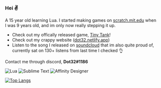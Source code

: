 ### Hei ✌️ 
A 15 year old learning Lua. I started making games on [scratch.mit.edu](https://scratch.mit.edu/users/Dot32/) when I was 9 years old, and im only now really stepping it up.

- Check out my offically released game, [Tiny Tank](https://dot32.itch.io/tiny-tank)!
- Check out my crappy website ([dot32.netlify.app](https://dot32.netlify.app/index.html))
- Listen to the song I released on [soundcloud](https://soundcloud.com/dot32/journey-to-the-clouds) that im also quite proud of, currently sat on 130+ listens from last time I checked 👌 

Contact me through discord, **Dot32#1186**

<img alt="Lua" src="https://img.shields.io/badge/lua-%232C2D72.svg?style=flat&logo=lua&logoColor=white"/>
<img alt="Sublime Text" src="https://img.shields.io/badge/sublime_text%20-%23575757.svg?&style=flat&logo=sublime-text&logoColor=important"/>
<img alt="Affinity Designer" src="https://img.shields.io/badge/affinity%20desginer%20-%231B72BE.svg?&style=flat&logo=affinity-designer&logoColor=white"/>

[![Top Langs](https://github-readme-stats.vercel.app/api/top-langs/?username=Dot32IsCool&layout=compact)](https://github.com/anuraghazra/github-readme-stats)
